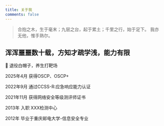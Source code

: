 ```yaml
---
title: 关于我
comments: false
---
```


> 合抱之木，生于毫末；九层之台，起于累土；千里之行，始于足下。
> 我亦无他，惟手熟尔。

浑浑噩噩数十载，方知才疏学浅，能力有限
-----


🎯 退役白帽子，养生打靶场


2025年4月  获得OSCP、OSCP+

2022年9月  通过CCSS-R:应急响应能力认证

2021年11月 获得网络安全等级测评师证书

2013年 入职 XXX检测中心

2012年 毕业于重庆邮电大学-信息安全专业
